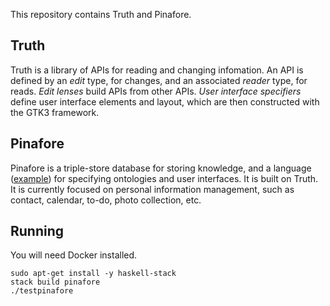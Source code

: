 This repository contains Truth and Pinafore.

## Truth
Truth is a library of APIs for reading and changing infomation.
An API is defined by an *edit* type, for changes, and an associated *reader* type, for reads.
*Edit lenses* build APIs from other APIs.
*User interface specifiers* define user interface elements and layout, which are then constructed with the GTK3 framework.

## Pinafore
Pinafore is a triple-store database for storing knowledge, and a language ([example](test/test.pui)) for specifying ontologies and user interfaces.
It is built on Truth.
It is currently focused on personal information management, such as contact, calendar, to-do, photo collection, etc.

## Running

You will need Docker installed.

```shell
sudo apt-get install -y haskell-stack
stack build pinafore
./testpinafore
```
